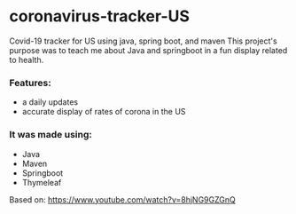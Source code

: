 # coronavirus-tracker-US
Covid-19 tracker for US using java, spring boot, and maven 
This project's purpose was to teach me about Java and springboot in a fun display related to health.

### Features:
- a daily updates
- accurate display of rates of corona in the US
### It was made using:
- Java
- Maven
- Springboot
- Thymeleaf

Based on: https://www.youtube.com/watch?v=8hjNG9GZGnQ
